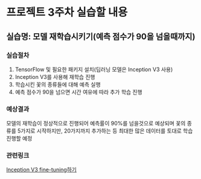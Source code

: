 # 프로젝트 3주차 실습할 내용

## 실습명: 모델 재학습시키기(예측 점수가 90을 넘을때까지)

### 실습절차
1. TensorFlow 및 필요한 패키지 설치(딥러닝 모델은 Inception V3 사용)
2. Inception V3를 사용해 재학습 진행
3. 학습시킨 꽃의 종류들에 대해 예측 실행
4. 예측 점수가 90을 넘으면 시간 여유에 따라 추가 학습 진행

### 예상결과
모델의 재학습이 정상적으로 진행되어 예측률이 90%를 넘을것으로 예상되며 꽃의 종류를 5가지로 시작하지만, 20가지까지 추가하는 등 최대한 많은 데이터를 토대로 학습 진행할 예정

### 관련링크
[Inception V3 fine-tuning하기](http://yujuwon.tistory.com/entry/inception-v3-%EC%82%AC%EC%9A%A9%ED%95%98%EA%B8%B0)
